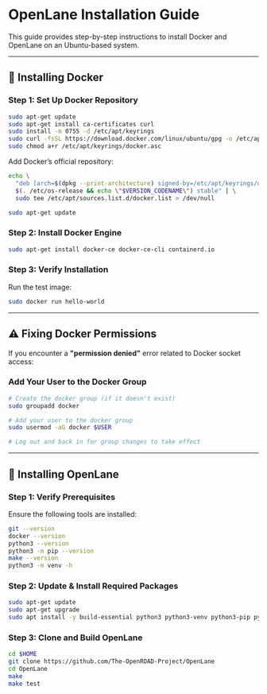 # OpenLane Installation Guide

This guide provides step-by-step instructions to install Docker and OpenLane on an Ubuntu-based system.

---

## 🐳 Installing Docker

### Step 1: Set Up Docker Repository

```sh
sudo apt-get update
sudo apt-get install ca-certificates curl
sudo install -m 0755 -d /etc/apt/keyrings
sudo curl -fsSL https://download.docker.com/linux/ubuntu/gpg -o /etc/apt/keyrings/docker.asc
sudo chmod a+r /etc/apt/keyrings/docker.asc
```

Add Docker’s official repository:

```sh
echo \
  "deb [arch=$(dpkg --print-architecture) signed-by=/etc/apt/keyrings/docker.asc] https://download.docker.com/linux/ubuntu \
  $(. /etc/os-release && echo \"$VERSION_CODENAME\") stable" | \
  sudo tee /etc/apt/sources.list.d/docker.list > /dev/null

sudo apt-get update
```

### Step 2: Install Docker Engine

```sh
sudo apt-get install docker-ce docker-ce-cli containerd.io
```

### Step 3: Verify Installation

Run the test image:

```sh
sudo docker run hello-world
```

---

## ⚠️ Fixing Docker Permissions

If you encounter a **"permission denied"** error related to Docker socket access:

### Add Your User to the Docker Group

```sh
# Create the docker group (if it doesn't exist)
sudo groupadd docker

# Add your user to the docker group
sudo usermod -aG docker $USER

# Log out and back in for group changes to take effect
```

---

## 🧰 Installing OpenLane

### Step 1: Verify Prerequisites

Ensure the following tools are installed:

```sh
git --version
docker --version
python3 --version
python3 -m pip --version
make --version
python3 -m venv -h
```

### Step 2: Update & Install Required Packages

```sh
sudo apt-get update
sudo apt-get upgrade
sudo apt install -y build-essential python3 python3-venv python3-pip python3-tk curl make git
```

### Step 3: Clone and Build OpenLane

```sh
cd $HOME
git clone https://github.com/The-OpenROAD-Project/OpenLane
cd OpenLane
make
make test
```


